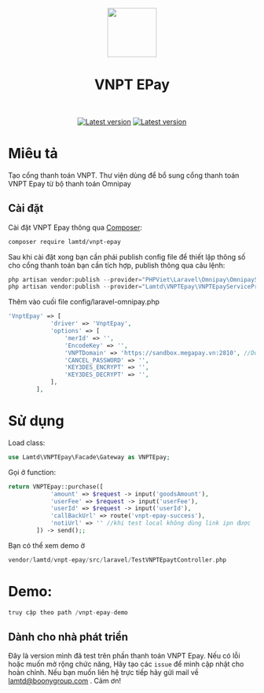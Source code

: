<p align="center">
    <a href="https://github.com/laravel" target="_blank">
        <img src="https://avatars0.githubusercontent.com/u/958072" height="100px">
    </a>
    <h1 align="center">VNPT EPay</h1>
    <br>
    <p align="center">
    <a href="https://github.com/lamtd/vnpt-epay/"><img src="https://img.shields.io/github/license/lamtd/vnpt-epay" alt="Latest version"></a>
            <a href="https://github.com/lamtd/vnpt-epay/"><img src="https://img.shields.io/github/stars/lamtd/vnpt-epay" alt="Latest version"></a>
    </p>
</p>

# Miêu  tả
Tạo cổng thanh toán VNPT. Thư viện dùng để bổ sung cổng thanh toán VNPT Epay từ bộ thanh toán Omnipay

## Cài đặt

Cài đặt VNPT Epay thông qua [Composer](https://getcomposer.org):

```bash
composer require lamtd/vnpt-epay
```

Sau khi cài đặt xong bạn cần phải publish config file để thiết lập thông số cho cổng thanh toán bạn cần tích hợp, publish thông qua câu lệnh:


```php
php artisan vendor:publish --provider="PHPViet\Laravel\Omnipay\OmnipayServiceProvider" --tag="config"
php artisan vendor:publish --provider="Lamtd\VNPTEpay\VNPTEpayServiceProvider"
```

Thêm vào cuối file config/laravel-omnipay.php

```php
'VnptEpay' => [
            'driver' => 'VnptEpay',
            'options' => [
                'merId' => '',
                'EncodeKey' => '',
                'VNPTDomain' => 'https://sandbox.megapay.vn:2810', //Domain test
                'CANCEL_PASSWORD' => '',
                'KEY3DES_ENCRYPT' => '',
                'KEY3DES_DECRYPT' => '',
            ],
        ],
```
# Sử dụng
Load class:
```php
use Lamtd\VNPTEpay\Facade\Gateway as VNPTEpay;

```
Gọi ở function:
```php
return VNPTEpay::purchase([
            'amount' => $request -> input('goodsAmount'),
            'userFee' => $request -> input('userFee'),
            'userId' => $request -> input('userId'),
            'callBackUrl' => route('vnpt-epay-success'), 
            'notiUrl' => '' //khi test local không dùng link ipn được
        ]) -> send();;

```

Bạn có thể xem demo ở
```php
vendor/lamtd/vnpt-epay/src/laravel/TestVNPTEpaytController.php
```
# Demo:
```php
truy cập theo path /vnpt-epay-demo
```
## Dành cho nhà phát triển

Đây là version mình đã test trên phần thanh toán VNPT Epay. Nếu có lỗi hoặc muốn mở rộng chức năng, Hãy tạo các `issue` để mình cập nhật cho hoàn chỉnh. Nếu bạn muốn liên hệ trực tiếp hãy gửi mail về lamtd@boonygroup.com . Cảm ơn!
